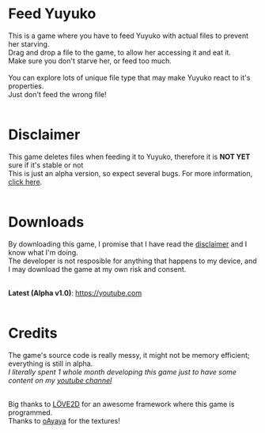 # Feed Yuyuko
This is a game where you have to feed Yuyuko with actual files to prevent her starving.<br>
Drag and drop a file to the game, to allow her accessing it and eat it.<br>
Make sure you don't starve her, or feed too much.<br><br>
You can explore lots of unique file type that may make Yuyuko react to it's properties.<br>
Just don't feed the wrong file!
<br><br>

# Disclaimer
This game deletes files when feeding it to Yuyuko, therefore it is **NOT YET** sure if it's stable or not<br>
This is just an alpha version, so expect several bugs. For more information, [click here](https://github.com/IWasAllen/Feed-Yuyuko/blob/main/DISCLAIMER.md).
<br><br>

# Downloads
By downloading this game, I promise that I have read the [disclaimer](https://github.com/IWasAllen/Feed-Yuyuko/blob/main/DISCLAIMER.md) and I know what I'm doing.<br>
The developer is not resposible for anything that happens to my device, and I may download the game at my own risk and consent.<br><br>

**Latest (Alpha v1.0)**: https://youtube.com
<br><br>

# Credits
The game's source code is really messy, it might not be memory efficient; everything is still in alpha.<br>
*I literally spent 1 whole month developing this game just to have some content on my [youtube channel](https://www.youtube.com/channel/UC5UHVEM1aULXZKUN1YyTBiA)*
<br><br>

Big thanks to [LÖVE2D](https://love2d.org) for an awesome framework where this game is programmed.<br>
Thanks to [oAyaya](https://www.youtube.com/channel/UCImluXeVTzhERT6mtUBglVg) for the textures!<br>
